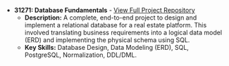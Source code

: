 *   **31271: Database Fundamentals** - [View Full Project Repository](https://github.com/shayanxcyber/Real-Estate-Database-Design-Project)
    *   **Description:** A complete, end-to-end project to design and implement a relational database for a real estate platform. This involved translating business requirements into a logical data model (ERD) and implementing the physical schema using SQL.
    *   **Key Skills:** Database Design, Data Modeling (ERD), SQL, PostgreSQL, Normalization, DDL/DML.
